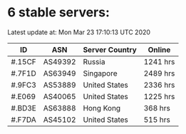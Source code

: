 # 6 stable servers:

Latest update at: Mon Mar 23 17:10:13 UTC 2020

| ID | ASN | Server Country | Online |
| -- | --- | -------------- | ------ |
| #.15CF | AS49392 | Russia | 1241 hrs |
| #.7F1D | AS63949 | Singapore | 2489 hrs |
| #.9FC3 | AS53889 | United States | 2336 hrs |
| #.E069 | AS40065 | United States | 1225 hrs |
| #.BD3E | AS63888 | Hong Kong | 368 hrs |
| #.F7DA | AS45102 | United States | 515 hrs |

